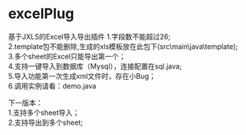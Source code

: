 # excelPlug
基于JXLS的Excel导入导出插件
1.字段数不能超过26;  
2.template包不能删除,生成的xls模板放在此包下(src\main\java\template);  
3.多个sheet的Excel只能导出第一个；  
4.支持一键导入到数据库（Mysql），连接配置在sql.java;  
5.导入功能第一次生成xml文件时，存在小Bug；  
6.调用实例请看：demo.java
  
下一版本：  
1.支持多个sheet导入；  
2.支持导出到多个sheet;
